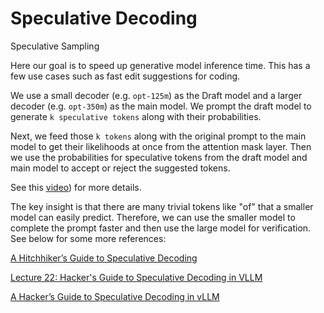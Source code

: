 # Speculative Decoding
Speculative Sampling

Here our goal is to speed up generative model inference time. This has a few use cases such as fast edit suggestions for coding.

We use a small decoder (e.g. `opt-125m`) as the Draft model and a larger decoder (e.g. `opt-350m`) as the main model. We prompt the draft model to generate `k speculative tokens` along with their probabilities.

Next, we feed those `k tokens` along with the original prompt to the main model to get their likelihoods at once from the attention mask layer. Then we use the probabilities for speculative tokens from the draft model and main model to accept or reject the suggested tokens.

See this [video](https://www.youtube.com/watch?v=S-8yr_RibJ4)) for more details.

The key insight is that there are many trivial tokens like "of" that a smaller model can easily predict. Therefore, we can use the smaller model to complete the prompt faster and then use the large model for verification. See below for some more references:

[A Hitchhiker’s Guide to Speculative Decoding](https://pytorch.org/blog/hitchhikers-guide-speculative-decoding/)

[Lecture 22: Hacker's Guide to Speculative Decoding in VLLM](https://www.youtube.com/watch?v=9wNAgpX6z_4)

[A Hacker’s Guide to Speculative Decoding in vLLM](https://docs.google.com/presentation/d/1p1xE-EbSAnXpTSiSI0gmy_wdwxN5XaULO3AnCWWoRe4/edit#slide=id.p)
